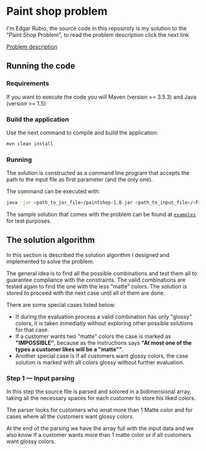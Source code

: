 # Paint shop problem
I'm Edgar Rubio, the source code in this reposiroty is my solution to the "Paint Shop Problem", to read the problem description click the next link

[Problem description](PROBLEM.md)

## Running the code

### Requirements

If you want to execute the code you will Maven (version >= 3.5.3) and Java (version >= 1.5)

### Build the application
Use the next command to compile and build the application:
```bash
mvn clean install
```

### Running

The solution is constructed as a command line program that accepts the path to the input file as first parameter (and the only one).

The command can be executed with:

```bash
java -jar <path_to_jar_file>/paintshop-1.0.jar <path_to_input_file>/<FileDataSet.txt>
```

The sample solution that comes with the problem can be found at [`examples`](examples) for test purposes.

## The solution algorithm

In this section is described the solution algorithm I designed and implemented to solve the problem.

The general idea is to find all the possible combinations and test them all to guarantee compliance with the constraints. The valid combinations are tested again to find the one with the less "matte" colors. The solution is stored to proceed with the next case until all of them are done.

There are some special cases listed below: 
  - If during the evaluation process a valid combination has only "glossy" colors, it is taken inmediatly without exploring other possible solutions for that case. 
  - If a customer wants two "matte" colors the case is marked as **"IMPOSSIBLE"**, because as the instructions says **"At most one of the types a customer likes will be a "matte""**.
  - Another special case is if all customers want glossy colors, the case solution is marked with all colors glossy without further evaluation.

### Step 1 — Input parsing

In this step the source file is parsed and sotored in a bidimensional array, taking all the necessary spaces for each customer to store his liked colors.

The parser looks for customers who wnat more than 1 Matte color and for cases where all the customers want glossy colors.

At the end of the parsing we have the array full with the input data and we also know if a customer wants more than 1 matte color or if all customers want glossy colors.
